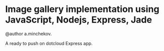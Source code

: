 Image gallery implementation using JavaScript, Nodejs, Express, Jade
===================
@author a.minchekov.

A ready to push on dotcloud Express app.

